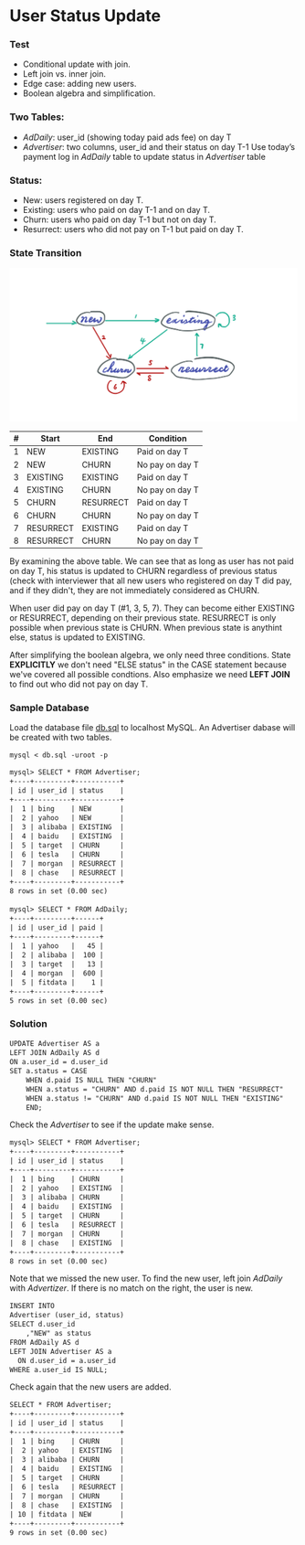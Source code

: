 # User Status Update

### Test
* Conditional update with join.
* Left join vs. inner join.
* Edge case: adding new users.
* Boolean algebra and simplification.

### Two Tables:
* *AdDaily*: user_id (showing today paid ads fee) on day T
* *Advertiser*: two columns, user_id and their status on day T-1
Use today’s payment log in *AdDaily* table to update status in *Advertiser* table

### Status: 
* New: users registered on day T.
* Existing: users who paid on day T-1 and on day T.
* Churn: users who paid on day T-1 but not on day T.
* Resurrect: users who did not pay on T-1 but paid on day T.

### State Transition

<p align="center">
    <img src="fig/transition.png" width="700">
</p>

|#| Start | End | Condition |
|-|----|----------|-----------|
|1|NEW|EXISTING|Paid on day T|
|2|NEW|CHURN|No pay on day T|
|3|EXISTING|EXISTING|Paid on day T|
|4|EXISTING|CHURN|No pay on day T|
|5|CHURN|RESURRECT|Paid on day T|
|6|CHURN|CHURN|No pay on day T|
|7|RESURRECT|EXISTING|Paid on day T|
|8|RESURRECT|CHURN|No pay on day T|

By examining the above table. We can see that as long as user has not paid on day T, his status is updated to CHURN regardless of previous status (check with interviewer that all new users who registered on day T did pay, and if they didn't, they are not immediately considered as CHURN.

When user did pay on day T (#1, 3, 5, 7). They can become either EXISTING or RESURRECT, depending on their previous state. RESURRECT is only possible when previous state is CHURN. When previous state is anythint else, status is updated to EXISTING.

After simplifying the boolean algebra, we only need three conditions. State __EXPLICITLY__ we don't need "ELSE status" in the CASE statement because we've covered all possible condtions. Also emphasize we need __LEFT JOIN__ to find out who did not pay on day T.

### Sample Database
Load the database file [db.sql](db.sql) to localhost MySQL. An Advertiser dabase will be created with two tables. 
```
mysql < db.sql -uroot -p
```

```
mysql> SELECT * FROM Advertiser;
+----+---------+-----------+
| id | user_id | status    |
+----+---------+-----------+
|  1 | bing    | NEW       |
|  2 | yahoo   | NEW       |
|  3 | alibaba | EXISTING  |
|  4 | baidu   | EXISTING  |
|  5 | target  | CHURN     |
|  6 | tesla   | CHURN     |
|  7 | morgan  | RESURRECT |
|  8 | chase   | RESURRECT |
+----+---------+-----------+
8 rows in set (0.00 sec)

mysql> SELECT * FROM AdDaily;
+----+---------+------+
| id | user_id | paid |
+----+---------+------+
|  1 | yahoo   |   45 |
|  2 | alibaba |  100 |
|  3 | target  |   13 |
|  4 | morgan  |  600 |
|  5 | fitdata |    1 |
+----+---------+------+
5 rows in set (0.00 sec)
```

### Solution
```
UPDATE Advertiser AS a
LEFT JOIN AdDaily AS d
ON a.user_id = d.user_id
SET a.status = CASE 
    WHEN d.paid IS NULL THEN "CHURN" 
    WHEN a.status = "CHURN" AND d.paid IS NOT NULL THEN "RESURRECT"
    WHEN a.status != "CHURN" AND d.paid IS NOT NULL THEN "EXISTING"
    END;
```

Check the *Advertiser* to see if the update make sense.
```
mysql> SELECT * FROM Advertiser;                                                
+----+---------+-----------+
| id | user_id | status    |
+----+---------+-----------+
|  1 | bing    | CHURN     |
|  2 | yahoo   | EXISTING  |
|  3 | alibaba | CHURN     |
|  4 | baidu   | EXISTING  |
|  5 | target  | CHURN     |
|  6 | tesla   | RESURRECT |
|  7 | morgan  | CHURN     |
|  8 | chase   | EXISTING  |
+----+---------+-----------+
8 rows in set (0.00 sec)
```

Note that we missed the new user. To find the new user, left join *AdDaily* with *Advertizer*. If there is no match on the right, the user is new.

```
INSERT INTO 
Advertiser (user_id, status)
SELECT d.user_id
    ,"NEW" as status
FROM AdDaily AS d
LEFT JOIN Advertiser AS a
  ON d.user_id = a.user_id
WHERE a.user_id IS NULL;
```

Check again that the new users are added.
```
SELECT * FROM Advertiser;
+----+---------+-----------+
| id | user_id | status    |
+----+---------+-----------+
|  1 | bing    | CHURN     |
|  2 | yahoo   | EXISTING  |
|  3 | alibaba | CHURN     |
|  4 | baidu   | EXISTING  |
|  5 | target  | CHURN     |
|  6 | tesla   | RESURRECT |
|  7 | morgan  | CHURN     |
|  8 | chase   | EXISTING  |
| 10 | fitdata | NEW       |
+----+---------+-----------+
9 rows in set (0.00 sec)
```
